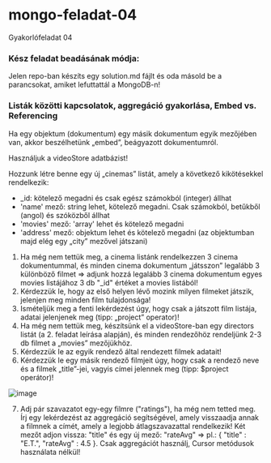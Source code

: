 # mongo-feladat-04
Gyakorlófeladat 04

### Kész feladat beadásának módja:
   
Jelen repo-ban készíts egy solution.md fájlt és oda másold be a parancsokat, amiket lefuttattál a MongoDB-n!

### Listák közötti kapcsolatok, aggregáció gyakorlása, Embed vs. Referencing

Ha egy objektum (dokumentum) egy másik dokumentum egyik mezőjében van, akkor beszélhetünk „embed”, beágyazott dokumentumról.

Használjuk a videoStore adatbázist!

Hozzunk létre benne egy új „cinemas” listát, amely a következő kikötésekkel rendelkezik:

  - _id: kötelező megadni és csak egész számokból (integer) állhat
  - 'name' mező: string lehet, kötelező megadni. Csak számokból, betűkből (angol) és szóközből állhat   
  - 'movies' mező: 'array' lehet és kötelező megadni   
  - 'address' mező: objektum lehet és kötelező megadni (az objektumban majd elég egy „city” mezővel játszani)   

1. Ha még nem tettük meg, a cinema listánk rendelkezzen 3 cinema dokumentummal, és minden cinema dokumentum „játsszon” legalább 3 különböző filmet => adjunk hozzá legalább 3 cinema dokumentum egyes movies listájához 3 db "_id" értéket a movies listából!
2. Kérdezzük le, hogy az első helyen lévő mozink milyen filmeket játszik, jelenjen meg minden film tulajdonsága!   
3. Ismételjük meg a fenti lekérdezést úgy, hogy csak a játszott film listája, adatai jelenjenek meg (tipp: „project” operator)!
4. Ha még nem tettük meg, készítsünk el a videoStore-ban egy directors listát (a 2. feladat leírása alapján), és minden rendezőhöz rendeljünk 2-3 db filmet a „movies” mezőjükhöz.   
5. Kérdezzük le az egyik rendező által rendezett filmek adatait!
6. Kérdezzük le egy másik rendező filmjeit úgy, hogy csak a rendező neve és a filmek „title”-jei, vagyis címei jelennek meg (tipp: $project operátor)!   

![image](https://user-images.githubusercontent.com/31008444/166241022-ebca366e-b15c-41e7-a816-d05157e3f6d3.png)
   
7. Adj pár szavazatot egy-egy filmre ("ratings"), ha még nem tetted meg. Írj egy lekérdezést az aggregáció segítségével, amely visszaadja annak a filmnek a címét, amely a legjobb átlagszavazattal rendelkezik! Két mezőt adjon vissza: "title" és egy új mező: "rateAvg" => pl.: { "title" : "E.T.", "rateAvg" : 4.5 }. Csak aggregációt használj, Cursor metódusok használata nélkül!
